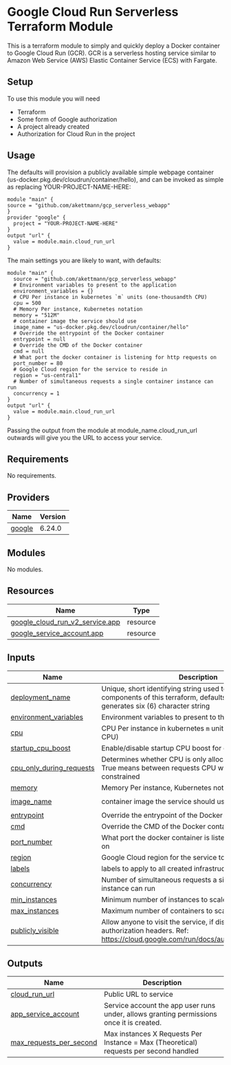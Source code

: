 # Google Cloud Run Serverless Terraform Module
This is a terraform module to simply and quickly deploy a Docker container to Google Cloud Run (GCR). GCR is a serverless hosting service similar to Amazon Web Service (AWS) Elastic Container Service (ECS) with Fargate.





<!-- BEGIN_TF_DOCS -->
## Setup
To use this module you will need
* Terraform
* Some form of Google authorization
* A project already created
* Authorization for Cloud Run in the project
 ## Usage
The defaults will provision a publicly available simple webpage container (us-docker.pkg.dev/cloudrun/container/hello), and can be invoked as simple as replacing YOUR-PROJECT-NAME-HERE:
```hcl
module "main" {
source = "github.com/akettmann/gcp_serverless_webapp"
}
provider "google" {
  project = "YOUR-PROJECT-NAME-HERE"
}
output "url" {
  value = module.main.cloud_run_url
}
```
The main settings you are likely to want, with defaults:

```hcl
module "main" {
  source = "github.com/akettmann/gcp_serverless_webapp"
  # Environment variables to present to the application
  environment_variables = {}
  # CPU Per instance in kubernetes `m` units (one-thousandth CPU)
  cpu = 500
  # Memory Per instance, Kubernetes notation
  memory = "512M"
  # container image the service should use
  image_name = "us-docker.pkg.dev/cloudrun/container/hello"
  # Override the entrypoint of the Docker container
  entrypoint = null
  # Override the CMD of the Docker container
  cmd = null
  # What port the docker container is listening for http requests on
  port_number = 80
  # Google Cloud region for the service to reside in
  region = "us-central1"
  # Number of simultaneous requests a single container instance can run
  concurrency = 1
}
output "url" {
  value = module.main.cloud_run_url
}
```

Passing the output from the module at module_name.cloud_run_url outwards will give you the URL to access your service.
## Requirements

No requirements.

## Providers

| Name | Version |
|------|---------|
| <a name="provider_google"></a> [google](#provider\_google) | 6.24.0 |

## Modules

No modules.

## Resources

| Name | Type |
|------|------|
| [google_cloud_run_v2_service.app](https://registry.terraform.io/providers/hashicorp/google/latest/docs/resources/cloud_run_v2_service) | resource |
| [google_service_account.app](https://registry.terraform.io/providers/hashicorp/google/latest/docs/resources/service_account) | resource |

## Inputs

| Name | Description | Type | Default | Required |
|------|-------------|------|---------|:--------:|
| <a name="input_deployment_name"></a> [deployment\_name](#input\_deployment\_name) | Unique, short identifying string used to identify components of this terraform, defaults to a randomly generates six (6) character string | `string` | `null` | no |
| <a name="input_environment_variables"></a> [environment\_variables](#input\_environment\_variables) | Environment variables to present to the application | `map(string)` | `{}` | no |
| <a name="input_cpu"></a> [cpu](#input\_cpu) | CPU Per instance in kubernetes `m` units (one-thousandth CPU) | `number` | `500` | no |
| <a name="input_startup_cpu_boost"></a> [startup\_cpu\_boost](#input\_startup\_cpu\_boost) | Enable/disable startup CPU boost for containers | `bool` | `false` | no |
| <a name="input_cpu_only_during_requests"></a> [cpu\_only\_during\_requests](#input\_cpu\_only\_during\_requests) | Determines whether CPU is only allocated during requests, True means between requests CPU will be heavily constrained | `bool` | `true` | no |
| <a name="input_memory"></a> [memory](#input\_memory) | Memory Per instance, Kubernetes notation | `string` | `"512M"` | no |
| <a name="input_image_name"></a> [image\_name](#input\_image\_name) | container image the service should use | `string` | `"us-docker.pkg.dev/cloudrun/container/hello"` | no |
| <a name="input_entrypoint"></a> [entrypoint](#input\_entrypoint) | Override the entrypoint of the Docker container | `list(string)` | `null` | no |
| <a name="input_cmd"></a> [cmd](#input\_cmd) | Override the CMD of the Docker container | `list(string)` | `null` | no |
| <a name="input_port_number"></a> [port\_number](#input\_port\_number) | What port the docker container is listening for http requests on | `number` | `80` | no |
| <a name="input_region"></a> [region](#input\_region) | Google Cloud region for the service to reside in | `string` | `"us-central1"` | no |
| <a name="input_labels"></a> [labels](#input\_labels) | labels to apply to all created infrastructure that supports it | `map(string)` | `{}` | no |
| <a name="input_concurrency"></a> [concurrency](#input\_concurrency) | Number of simultaneous requests a single container instance can run | `number` | `1` | no |
| <a name="input_min_instances"></a> [min\_instances](#input\_min\_instances) | Minimum number of instances to scale down to | `number` | `0` | no |
| <a name="input_max_instances"></a> [max\_instances](#input\_max\_instances) | Maximum number of containers to scale up to | `number` | `100` | no |
| <a name="input_publicly_visible"></a> [publicly\_visible](#input\_publicly\_visible) | Allow anyone to visit the service, if disabled, requires authorization headers. Ref: https://cloud.google.com/run/docs/authenticating/overview | `bool` | `true` | no |

## Outputs

| Name | Description |
|------|-------------|
| <a name="output_cloud_run_url"></a> [cloud\_run\_url](#output\_cloud\_run\_url) | Public URL to service |
| <a name="output_app_service_account"></a> [app\_service\_account](#output\_app\_service\_account) | Service account the app user runs under, allows granting permissions once it is created. |
| <a name="output_max_requests_per_second"></a> [max\_requests\_per\_second](#output\_max\_requests\_per\_second) | Max instances X Requests Per Instance = Max (Theoretical) requests per second handled |
<!-- END_TF_DOCS -->
